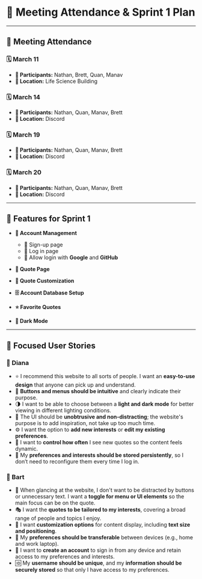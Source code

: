 # 📌 Meeting Attendance & Sprint 1 Plan  

---

## 📅 Meeting Attendance  

### 🗓️ March 11  
- **👥 Participants:** Nathan, Brett, Quan, Manav  
- **📍 Location:** Life Science Building  

### 🗓️ March 14  
- **👥 Participants:** Nathan, Quan, Manav, Brett  
- **📍 Location:** Discord  

### 🗓️ March 19  
- **👥 Participants:** Nathan, Quan, Manav, Brett  
- **📍 Location:** Discord  

### 🗓️ March 20  
- **👥 Participants:** Nathan, Quan, Manav, Brett  
- **📍 Location:** Discord  

---

## 🚀 Features for Sprint 1  

- **🔐 Account Management**  
  - 📝 Sign-up page  
  - 🔑 Log in page  
  - 🔄 Allow login with **Google** and **GitHub**  

- **💬 Quote Page**  

- **🎨 Quote Customization**  

- **🗄️ Account Database Setup**  

- **⭐ Favorite Quotes**  

- **🌙 Dark Mode**  

---

## 🎯 Focused User Stories  

### **👩 Diana**  
- ⭐ I recommend this website to all sorts of people. I want an **easy-to-use design** that anyone can pick up and understand.  
- 🔘 **Buttons and menus should be intuitive** and clearly indicate their purpose.  
- 🌗 I want to be able to choose between a **light and dark mode** for better viewing in different lighting conditions.  
- 🎯 The UI should be **unobtrusive and non-distracting**; the website's purpose is to add inspiration, not take up too much time.  
- ⚙️ I want the option to **add new interests** or **edit my existing preferences**.  
- 🔄 I want to **control how often** I see new quotes so the content feels dynamic.  
- 💾 My **preferences and interests should be stored persistently**, so I don’t need to reconfigure them every time I log in.   

### **👨 Bart**  
- 👀 When glancing at the website, I don't want to be distracted by buttons or unnecessary text. I want a **toggle for menu or UI elements** so the main focus can be on the quote.  
- 🎭 I want the **quotes to be tailored to my interests**, covering a broad range of people and topics I enjoy.  
- 🎨 I want **customization options** for content display, including **text size and positioning**.  
- 🔄 My **preferences should be transferable** between devices (e.g., home and work laptop).    
- 🔐 I want to **create an account** to sign in from any device and retain access to my preferences and interests.  
- 🆔 My **username should be unique**, and my **information should be securely stored** so that only I have access to my preferences.  
